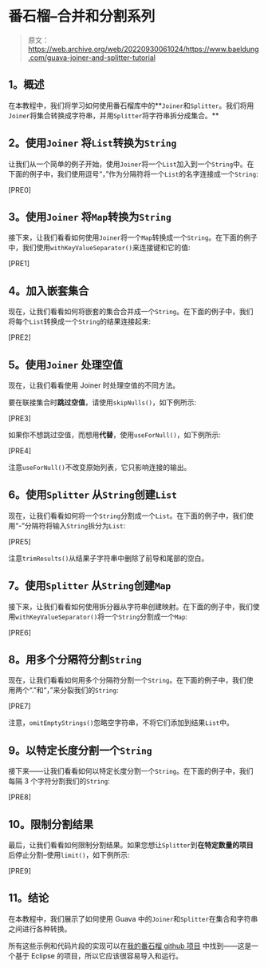 # 番石榴–合并和分割系列

> 原文：<https://web.archive.org/web/20220930061024/https://www.baeldung.com/guava-joiner-and-splitter-tutorial>

## **1。概述**

在本教程中，我们将学习如何使用番石榴库中的**`Joiner`和`Splitter`。我们将用`Joiner`将集合转换成字符串，并用`Splitter`将字符串拆分成集合。**

## **2。使用`Joiner`** 将`List`转换为`String`

让我们从一个简单的例子开始，使用`Joiner`将一个`List`加入到一个`String`中。在下面的例子中，我们使用逗号“，”作为分隔符将一个`List`的名字连接成一个`String`:

[PRE0]

## **3。使用`Joiner`** 将`Map`转换为`String`

接下来，让我们看看如何使用`Joiner`将一个`Map`转换成一个`String`。在下面的例子中，我们使用`withKeyValueSeparator()`来连接键和它的值:

[PRE1]

## **4。加入嵌套集合**

现在，让我们看看如何将嵌套的集合合并成一个`String`。在下面的例子中，我们将每个`List`转换成一个`String`的结果连接起来:

[PRE2]

## **5。使用`Joiner`** 处理空值

现在，让我们看看使用 Joiner 时处理空值的不同方法。

要在联接集合时**跳过空值**，请使用`skipNulls()`，如下例所示:

[PRE3]

如果你不想跳过空值，而想用**代替**，使用`useForNull()`，如下例所示:

[PRE4]

注意`useForNull()`不改变原始列表，它只影响连接的输出。

## **6。使用`Splitter`** 从`String`创建`List`

现在，让我们看看如何将一个`String`分割成一个`List`。在下面的例子中，我们使用“-”分隔符将输入`String`拆分为`List`:

[PRE5]

注意`trimResults()`从结果子字符串中删除了前导和尾部的空白。

## **7。使用`Splitter`** 从`String`创建`Map`

接下来，让我们看看如何使用拆分器从字符串创建映射。在下面的例子中，我们使用`withKeyValueSeparator()`将一个`String`分割成一个`Map`:

[PRE6]

## **8。用多个分隔符分割`String`**

现在，让我们看看如何用多个分隔符分割一个`String`。在下面的例子中，我们使用两个“.”和“，”来分裂我们的`String`:

[PRE7]

注意，`omitEmptyStrings()`忽略空字符串，不将它们添加到结果`List`中。

## **9。以特定长度分割一个`String`**

接下来——让我们看看如何以特定长度分割一个`String`。在下面的例子中，我们每隔 3 个字符分割我们的`String`:

[PRE8]

## 10。限制分割结果

最后，让我们看看如何限制分割结果。如果您想让`Splitter`到**在特定数量的项目**后停止分割–使用`limit()`，如下例所示:

[PRE9]

## **11。结论**

在本教程中，我们展示了如何使用 Guava 中的`Joiner`和`Splitter`在集合和字符串之间进行各种转换。

所有这些示例和代码片段的实现可以在[我的番石榴 github 项目](https://web.archive.org/web/20220703154648/https://github.com/eugenp/tutorials/tree/master/guava-modules/guava-collections "The Github Project with the impl of all examples using Guava") 中找到——这是一个基于 Eclipse 的项目，所以它应该很容易导入和运行。